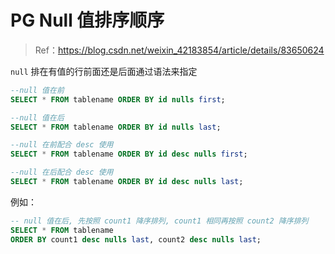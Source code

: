 # PG Null 值排序顺序

> Ref：<https://blog.csdn.net/weixin_42183854/article/details/83650624>

`null` 排在有值的行前面还是后面通过语法来指定

```sql
--null 值在前
SELECT * FROM tablename ORDER BY id nulls first;

--null 值在后
SELECT * FROM tablename ORDER BY id nulls last;

--null 在前配合 desc 使用
SELECT * FROM tablename ORDER BY id desc nulls first;

--null 在后配合 desc 使用
SELECT * FROM tablename ORDER BY id desc nulls last;
```

例如：

```sql
-- null 值在后, 先按照 count1 降序排列, count1 相同再按照 count2 降序排列
SELECT * FROM tablename
ORDER BY count1 desc nulls last, count2 desc nulls last;
```
